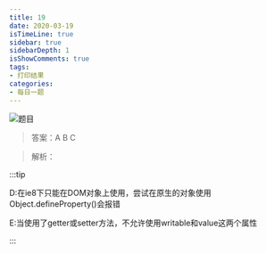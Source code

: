 ```yaml
---
title: 19
date: 2020-03-19
isTimeLine: true
sidebar: true
sidebarDepth: 1
isShowComments: true
tags:
- 打印结果
categories:
- 每日一题
---
```


![题目](/my-vue-press-blog/img/accu/2020-03-19-timu.jpeg)

> 答案：A B C 

> 解析：

:::tip

D:在ie8下只能在DOM对象上使用，尝试在原生的对象使用 Object.defineProperty()会报错

E:当使用了getter或setter方法，不允许使用writable和value这两个属性

:::

<!-- 
```js
//xxx
``` -->